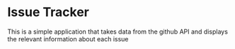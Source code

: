 # Issue Tracker

This is a simple application that takes data from the github API
and displays the relevant information about each issue

